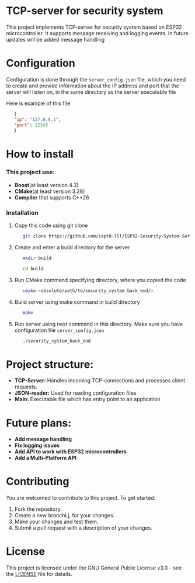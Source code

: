 # TCP-server for security system

This project implements TCP-server for security system based on ESP32 microcontroller. 
It supports message receiving and logging events.
In future updates will be added message handling

<!-- CONFIGURATION SECTION -->

# Configuration
Configuration is done through the `server_config.json` file, 
which you need to create and provide information about the
IP address and port that the server will listen on,
in the same directory as the server executable file

Here is example of this file
   ```json
      {
      "ip": "127.0.0.1", 
      "port": 12345
      }
   ```

<!-- INSTALLATION SECTION -->

# How to install
### This project use:

- **Boost**(at least version 4.3)
- **CMake**(at least version 3.28)
- **Compiler** that supports C++26

### Installation

1. Copy this code using git clone

   ``` bash
      git clone https://github.com/capt0-lll/ESP32-Security-System-Server
   ```
2. Create and enter a build directory for the server
   ```bash
      mkdir build
   ```
   ```bash
      cd build
   ```

3. Run CMake command specifying directory, where you copied the code
   ```bash     
      cmake <absolute/path/to/security_system_back_end/>
   ```
4. Build server using make command in build directory

   ```bash
      make
   ```
        
5. Run server using next command in this directory. 
Make sure you have configuration file `server_config.json`
   ```bash
      ./security_system_back_end
   ```
   
   <!-- PROJECT STRUCTURE SECTION -->

# Project structure:
   - **TCP-Server:** Handles incoming TCP-connections and processes client requests.
   - **JSON-reader:** Used for reading configuration files
   - **Main:** Executable file which has entry point to an application

   <!-- FUTURE PLANS SECTION --> 

# Future plans:
   - **Add message handling**
   - **Fix logging issues**
   - **Add API to work with ESP32 microcontrollers**
   - **Add a Multi-Platform API** 

# Contributing

You are welcomed to contribute to this project. To get started:

1. Fork the repository.
2. Create a new branchLj, for your changes.
3. Make your changes and test them.
4. Submit a pull request with a description of your changes.

# License

This project is licensed under the GNU General Public License v3.0 - see the [LICENSE](LICENSE.txt) file for details.
